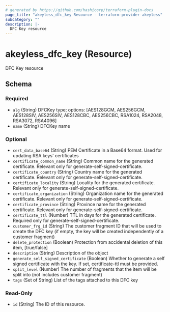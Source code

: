 ```yaml
---
# generated by https://github.com/hashicorp/terraform-plugin-docs
page_title: "akeyless_dfc_key Resource - terraform-provider-akeyless"
subcategory: ""
description: |-
  DFC Key resource
---
```


# akeyless_dfc_key (Resource)

DFC Key resource



<!-- schema generated by tfplugindocs -->
## Schema

### Required

- `alg` (String) DFCKey type; options: [AES128GCM, AES256GCM, AES128SIV, AES256SIV, AES128CBC, AES256CBC, RSA1024, RSA2048, RSA3072, RSA4096]
- `name` (String) DFCKey name

### Optional

- `cert_data_base64` (String) PEM Certificate in a Base64 format. Used for updating RSA keys' certificates
- `certificate_common_name` (String) Common name for the generated certificate. Relevant only for generate-self-signed-certificate.
- `certificate_country` (String) Country name for the generated certificate. Relevant only for generate-self-signed-certificate.
- `certificate_locality` (String) Locality for the generated certificate. Relevant only for generate-self-signed-certificate.
- `certificate_organization` (String) Organization name for the generated certificate. Relevant only for generate-self-signed-certificate.
- `certificate_province` (String) Province name for the generated certificate. Relevant only for generate-self-signed-certificate.
- `certificate_ttl` (Number) TTL in days for the generated certificate. Required only for generate-self-signed-certificate.
- `customer_frg_id` (String) The customer fragment ID that will be used to create the DFC key (if empty, the key will be created independently of a customer fragment)
- `delete_protection` (Boolean) Protection from accidental deletion of this item, [true/false]
- `description` (String) Description of the object
- `generate_self_signed_certificate` (Boolean) Whether to generate a self signed certificate with the key. If set, certificate-ttl must be provided.
- `split_level` (Number) The number of fragments that the item will be split into (not includes customer fragment)
- `tags` (Set of String) List of the tags attached to this DFC key

### Read-Only

- `id` (String) The ID of this resource.


